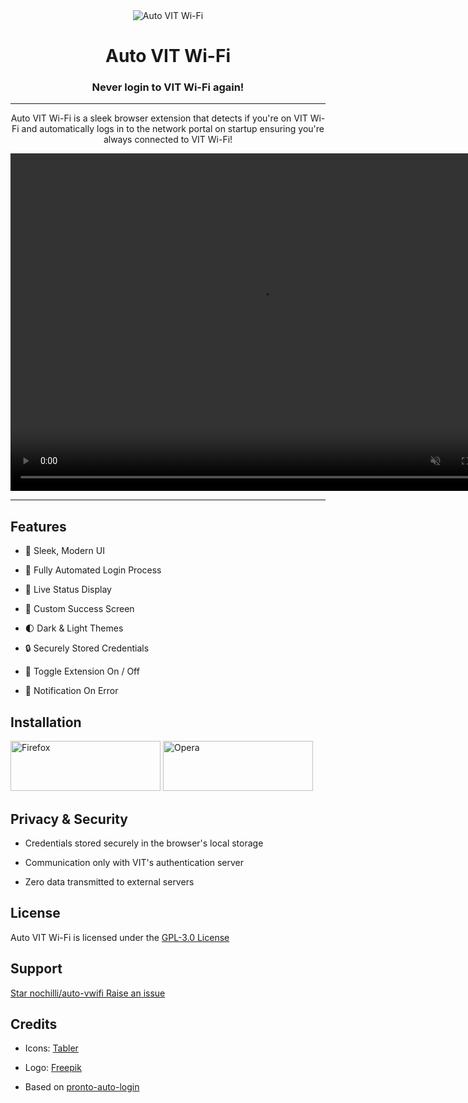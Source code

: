 <style>
    @media (max-width: 600px) {
        #vid,
        #txt {
            width: 400px !important;
            height: auto;
        }
    }
</style>

<div align="center">
	<img src="https://files.catbox.moe/tzk1xp.png" alt="Auto VIT Wi-Fi" />
	<h1 style="color: var(--pico-primary)">Auto VIT Wi-Fi</h1>
	<h3>Never login to VIT Wi-Fi again!</h3>
	<hr />
	<div id="txt" style="max-width: 1000px">
		<p>
			Auto VIT Wi-Fi is a sleek browser extension that detects if you're on VIT
			Wi-Fi and automatically logs in to the network portal on startup ensuring
			you're always connected to VIT Wi-Fi!
		</p>
	</div>
<video id="vid" align="center" width="800" height="540" autoplay controls muted>
<source src="https://files.catbox.moe/nbcrtd.mp4" type="video/mp4">
</video>
</div>

***

## Features

- 📱 Sleek, Modern UI

- 🚀 Fully Automated Login Process 

- 🔄️ Live Status Display

- 🪪 Custom Success Screen

- 🌓 Dark & Light Themes

- 🔒 Securely Stored Credentials
  
- 🔋 Toggle Extension On / Off
  
- 🔔 Notification On Error

## Installation

<a style="gap:10px" href="https://addons.mozilla.org/en-US/firefox/addon/auto-vwifi"><img src="https://files.catbox.moe/86st48.png" alt="Firefox" width="240" height="80"/></a>
<a style="gap:10px" href="https://addons.opera.com/en/extensions/details/auto-vwifi/"><img src="https://files.catbox.moe/49ss6l.png" alt="Opera" width="240" height="80"/></a> 

## Privacy & Security

- Credentials stored securely in the browser's local storage

- Communication only with VIT's authentication server
  
- Zero data transmitted to external servers

## License

Auto VIT Wi-Fi is licensed under the [GPL-3.0 License](LICENSE)

## Support

<script async defer src="https://buttons.github.io/buttons.js"></script>
<a style="gap:10px" class="github-button" href="https://github.com/nochilli/auto-vwifi" data-color-scheme="no-preference: light; light: light; dark: dark_dimmed;" data-icon="octicon-star" data-size="large" data-show-count="true" aria-label="nochilli/auto-vwifi on GitHub">Star nochilli/auto-vwifi </a>
<a style="gap:10px" class="github-button" href="https://github.com/nochilli/auto-vwifi/issues" data-color-scheme="no-preference: light; light: light; dark: dark_dimmed;" data-icon="octicon-issue-opened" data-size="large" data-show-count="true" aria-label="Issue nochilli/auto-vwifi on GitHub">Raise an issue</a>

## Credits

- Icons: [Tabler](https://tabler.io/icons)

- Logo: [Freepik](https://www.freepik.com/icons)

- Based on [pronto-auto-login](https://github.com/cybergla/pronto-auto-login/)
